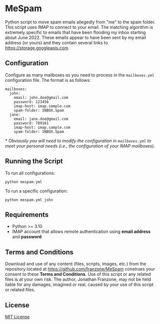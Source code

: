 # MeSpam
Python script to move spam emails allegedly from "me" to the spam folder. This script uses IMAP to connect to your email. The matching algorithm is extremely specific to emails that have been flooding my inbox starting about June 2022. These emails appear to have been sent by my email address (or yours) and they contain several links to https://storage.googleapis.com.

## Configuration
Configure as many mailboxes as you need to process in the `mailboxes.yml` configuration file. The format is as follows:

```
mailboxes:
  john:
    email: john.doe@gmail.com
    password: 123456
    imap-host: imap.sample.com
    spam-folder: INBOX.Spam
  jane:
    email: jane.doe@gmail.com
    password: 789101
    imap-host: imap.sample.com
    spam-folder: INBOX.Spam
```
\* *Obviously you will need to modify the configuration in `mailboxes.yml` to meet your personal needs (i.e., the configuration of your IMAP mailboxes).*

## Running the Script
To run all configurations:
```
python mespam.yml
```

To run a specific configuration:
```
python mespam.yml john
```

## Requirements
* Python >= 3.10
* IMAP account that allows remote authentication using **email address** and **password**

## Terms and Conditions
Download and use of any content (files, scripts, images, etc.) from the repository located at https://github.com/franzone/MeSpam construes your consent to these **Terms and Conditions**. Use of this script or any related files is at your own risk. The author, Jonathan Franzone, may not be held liable for any damages, imagined or real, caused by your use of this script or related files.

## License
[MIT License](LICENSE)